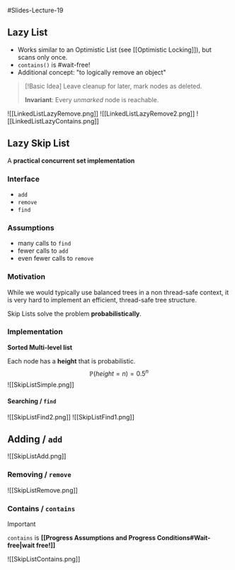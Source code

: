 #Slides-Lecture-19 
## Lazy List
- Works similar to an Optimistic List (see [[Optimistic Locking]]), but scans only once.
- `contains()` is #wait-free!
- Additional concept: "to logically remove an object"

> [!Basic Idea]
> Leave cleanup for later, mark nodes as deleted. 
> 
> **Invariant**: Every *unmarked* node is reachable.

![[LinkedListLazyRemove.png]]
![[LinkedListLazyRemove2.png]]
![[LinkedListLazyContains.png]]

## Lazy Skip List
A **practical concurrent set implementation**
### Interface
 + `add`
+ `remove`
+ `find`

### Assumptions
+ many calls to `find`
+ fewer calls to `add`
+ even fewer calls to `remove`

### Motivation
While we would typically use balanced trees in a non thread-safe context, it is very hard to implement an efficient, thread-safe tree structure.

Skip Lists solve the problem **probabilistically**.

### Implementation
**Sorted Multi-level list**

Each node has a **height** that is probabilistic. 
$$\mathbb{P}(height = n) = 0.5^n$$
![[SkipListSimple.png]]

#### Searching / `find`
![[SkipListFind2.png]]
![[SkipListFind1.png]]
## Adding / `add`
![[SkipListAdd.png]]

### Removing / `remove`

![[SkipListRemove.png]]
### Contains / `contains`

>[!Important]
>`contains` is **[[Progress Assumptions and Progress Conditions#Wait-free|wait free!]]**

![[SkipListContains.png]]